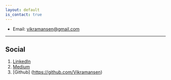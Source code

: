 ```yaml
---
layout: default
is_contact: true
---
```


- Email: [vikramansen@gmail.com](mailto:vikramansen@gmail.com)

---

## Social

1. [LinkedIn](https://www.linkedin.com/in/vikraman-senthil/)
2. [Medium](https://medium.com/@vikramansen)
3. [Github] (https://github.com/Vikramansen)
